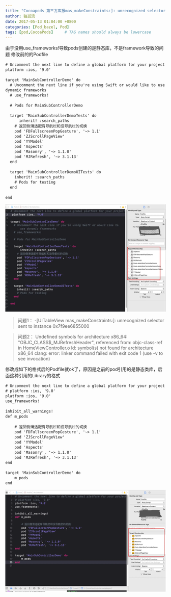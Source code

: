 ```yaml
---
title: "Cocoapods 第三方库报mas_makeConstraints:]: unrecognized selector"
author: 独孤流
date: 2017-05-13 01:04:00 +0800
categories: [Pod_bazel, Pod]
tags: [pod,CocoaPods]     # TAG names should always be lowercase
---
```


由于没用use_frameworks!导致pods创建的是静态库，不是framework导致的问题
修改前的的Podfile
```
# Uncomment the next line to define a global platform for your project
platform :ios, '9.0'

target 'MainSubControllerDemo' do
  # Uncomment the next line if you're using Swift or would like to use dynamic frameworks
  # use_frameworks!

  # Pods for MainSubControllerDemo

  target 'MainSubControllerDemoTests' do
      inherit! :search_paths
    # 返回侧滑适配有导航栏和没导航栏的切换
    pod 'FDFullscreenPopGesture', '~> 1.1'
    pod 'ZJScrollPageView'
    pod 'YYModel'
    pod 'Aspects'
    pod 'Masonry', '~> 1.1.0'
    pod 'MJRefresh', '~> 3.1.13'
  end

  target 'MainSubControllerDemoUITests' do
    inherit! :search_paths
    # Pods for testing
  end

end
```
![image](/assets/img/pod/pod02-01.webp)
>问题1：
>-[UITableView mas_makeConstraints:]: unrecognized selector sent to instance 0x7f9ee6855000

>问题2：
Undefined symbols for architecture x86_64:
"OBJC_CLASS$_MJRefreshHeader", referenced from:
objc-class-ref in HomeViewController.o
ld: symbol(s) not found for architecture x86_64
clang: error: linker command failed with exit code 1 (use -v to see invocation)

修改成如下的格式后的Podfile就ok了，原因是之前的pod引用的是静态类库，后面这种引用的Library的格式
```
# Uncomment the next line to define a global platform for your project
# platform :ios, '9.0'
platform :ios, '9.0'
use_frameworks!

inhibit_all_warnings!
def m_pods

    # 返回侧滑适配有导航栏和没导航栏的切换
    pod 'FDFullscreenPopGesture', '~> 1.1'
    pod 'ZJScrollPageView'
    pod 'YYModel'
    pod 'Aspects'
    pod 'Masonry', '~> 1.1.0'
    pod 'MJRefresh', '~> 3.1.13'
end

target 'MainSubControllerDemo' do
    m_pods
end
```
![image](/assets/img/pod/pod02-02.webp)